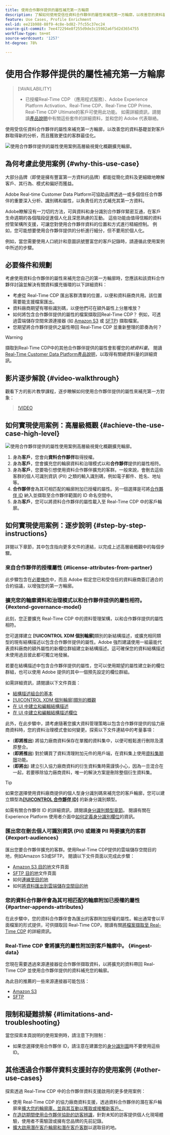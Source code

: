 ```yaml
---
title: 使用合作夥伴提供的屬性補充第一方輪廓
description: 了解如何使用受信任資料合作夥伴的屬性來補充第一方輪廓，以改善您的資料基礎，對客戶群取得新的分析，以及更佳的客群最佳化。
feature: Use Cases, Profile Enrichment
exl-id: ee21b988-88f9-4c8e-bd82-7fc55c37ec24
source-git-commit: 7ee472294e8f255d9de3c15982a6f5d2d3654755
workflow-type: tm+mt
source-wordcount: '1257'
ht-degree: 78%

---
```


# 使用合作夥伴提供的屬性補充第一方輪廓

>[!AVAILABILITY]
>
>* 已授權Real-Time CDP （應用程式服務）、Adobe Experience Platform Activation、Real-Time CDP、Real-Time CDP Prime、Real-Time CDP Ultimate的客戶可使用此功能。 如需詳細資訊，請閱讀[產品說明](https://helpx.adobe.com/legal/product-descriptions.html)中有關這些套件的詳細資料，並和您的 Adob&#x200B;&#x200B;e 代表聯絡。

使用受信任資料合作夥伴的屬性來補充第一方輪廓，以改善您的資料基礎並對客戶群取得新的分析，而且獲致更佳的客群最佳化。

![使用合作夥伴提供的屬性使用案例高層級視覺化概觀擴充輪廓。](/help/rtcdp/assets/partner-data/enrichment/enrichment-use-case-overview.png)

## 為何考慮此使用案例 {#why-this-use-case}

大部分品牌（即使是擁有豐富第一方資料的品牌）都能從簡化資料及更細緻地瞭解客戶、其行為、模式和偏好而獲益。

Adobe Real-time Customer Data Platform可協助品牌透過一或多個信任合作夥伴的重要深入分析、識別碼和屬性，以負責任的方式補充其第一方資料。

Adobe瞭解沒有一刀切的方法，可與資料和身分識別合作夥伴緊密互通，在客戶生命週期的各個階段促進個人化且深思熟慮的互動。 這些功能由值得信賴的資料控管架構所支援，可讓您對使用合作夥伴資料的位置和方式進行精細控制。 例如，您可能想要使用合作夥伴提供的分析進行細分，但不要用於個人化。

例如，當您需要使用人口統計和意圖訊號豐富您的客戶記錄時，請遵循此使用案例中所述的步驟。

## 必要條件和規劃

考慮使用資料合作夥伴的屬性來補充您自己的第一方輪廓時，您應該和該資料合作夥伴討論並解決有關資料擴充循環的以下詳細資料：

* 考慮從 Real-Time CDP 匯出客群清單的位置，以便和資料廠商共用。該位置需要能支援檔案匯出。
* 資料廠商期望有哪些識別碼，以便他們可在額外屬性上分層堆放？
* 如何將包含合作夥伴提供的屬性的檔案擷取回Real-Time CDP？ 例如，可透過雲端儲存空間來源連接器 (如 [Amazon S3](/help/sources/connectors/cloud-storage/s3.md) 或 [SFTP](/help/sources/connectors/cloud-storage/sftp.md)) 擷取檔案。
* 您期望將合作夥伴提供之屬性帶回 Real-Time CDP 並重新整理的節奏為何？

>[!WARNING]
>
>擷取到Real-Time CDP中的其他合作夥伴提供的屬性會影響您的&#x200B;*總資料量*。 閱讀[Real-Time Customer Data Platform產品說明](https://helpx.adobe.com/jp/legal/product-descriptions/real-time-customer-data-platform.html)，以取得有關總資料量的詳細資訊。

## 影片逐步解說 {#video-walkthrough}

觀看下方的影片教學課程，逐步瞭解如何使用合作夥伴提供的屬性來補充第一方對象：

>[!VIDEO](https://video.tv.adobe.com/v/3423075/?learn=on)

## 如何實現使用案例：高層級概觀 {#achieve-the-use-case-high-level}

![使用合作夥伴提供的屬性使用案例高層級視覺化概觀擴充輪廓。](/help/rtcdp/assets/partner-data/enrichment/enrichment-use-case-steps.png)

1. 身為&#x200B;**客戶**，您會向&#x200B;**資料合作夥伴**&#x200B;取得授權。
2. 身為&#x200B;**客戶**，您會擴充您的輪廓資料和治理模式以和&#x200B;**合作夥伴**&#x200B;提供的屬性相符。
3. 身為&#x200B;**客戶**，您要吸引想使用資料合作夥伴擴充的客群。一般來說，會刪去這些客群的個人可識別資訊 (PII) 之類的輸入識別碼，例如電子郵件、姓名、地址等。
4. **合作夥伴**&#x200B;會為其可相匹配的輪廓附加已授權的屬性。另一個選擇是可將[合作夥伴 ID](/help/identity-service/features/namespaces.md) 納入並擷取至合作夥伴範圍的 ID 命名空間中。
5. 身為&#x200B;**客戶**，您可以將資料合作夥伴的屬性載入至 Real-Time CDP 中的客戶輪廓。

## 如何實現使用案例：逐步說明 {#step-by-step-instructions}

詳閱以下章節，其中包含指向更多文件的連結，以完成上述高層級概觀中的每個步驟。

### 來自合作夥伴的授權屬性 {#license-attributes-from-partner}

此步驟包含在[必要條件](#prerequisites-and-planning)中，而且 Adobe 假定您已和受信任的資料廠商簽訂適合的合約協議，以增強您的第一方輪廓。

### 擴充您的輪廓資料和治理模式以和合作夥伴提供的屬性相符。 {#extend-governance-model}

此刻，您正要擴充 Real-Time CDP 中的資料管理架構，以和合作夥伴提供的屬性相符。

您可選擇建立 **[!UICONTROL XDM 個別輪廓]**&#x200B;類別的新結構描述，或擴充相同類型的現有結構描述以包含合作夥伴提供的屬性。Adobe 強烈建議使用一組最能代表資料廠商的額外屬性的新欄位群組建立新結構描述。這可確保您的資料結構描述未使用過且彼此都可獨立地發展。

若要在結構描述中包含合作夥伴提供的屬性，您可以使用期望的屬性建立新的欄位群組，也可以使用 Adob&#x200B;&#x200B;e 提供的其中一個預先設定的欄位群組。

如需詳細資訊，請閱讀以下文件頁面：

* [結構描述組合的基本](/help/xdm/schema/composition.md)
* [[!UICONTROL XDM 個別輪廓]類別的概觀](/help/xdm/classes/individual-profile.md)
* [在 UI 中建立和編輯結構描述](/help/xdm/ui/resources/schemas.md)
* [在 UI 中建立和編輯結構描述欄位](/help/xdm/ui/resources/field-groups.md)

<!--

Commenting out links for now
* [Create and edit schemas using the API](/help/xdm/api/schemas.md#create)
* [Update an existing schema to add field groups using the API](/help/xdm/api/schemas.md#patch)
* Link to new field group documentation page when it exists

-->

此外，在此步驟中，請考慮隨著您擴大資料管理策略以包含合作夥伴提供的協力廠商資料時，您的資料治理模式會如何變更。探索以下文件連結中的考量事項：

* (**即將推出**) 將協力廠商資料保存在單獨的資料集中，以便可輕鬆進行刪除及還原整合。
* (**即將推出**) 對於購買了資料清理附加元件的用戶端，在資料集上使用[資料集期限](/help/hygiene/ui/dataset-expiration.md)功能。
* (**即將出**) 建立引入協力廠商資料的衍生資料集時需謹慎小心，因為一旦混合在一起，若要移除協力廠商資料，唯一的解決方案是刪除整個衍生資料集。

>[!TIP]
>
>如果您選擇使用資料廠商提供的個人型身分識別碼來補充您的客戶輪廓，您可以建立類型為&#x200B;**[[!UICONTROL 合作夥伴 ID]](/help/identity-service/features/namespaces.md)** 的新身分識別類型。
>
>如需有關合作夥伴 ID 的詳細資訊，請閱讀[身分識別類型章節](/help/identity-service/features/namespaces.md)。
>閱讀有關在 Experience Platform 使用者介面中[如何定義身分識別欄位](/help/xdm/ui/fields/identity.md)的資訊。

### 匯出您在刪去個人可識別資訊 (PII) 或雜湊 PII 時要擴充的客群 {#export-audiences}

匯出您要合作夥伴擴充的客群。使用Real-Time CDP提供的雲端儲存空間目的地，例如Amazon S3或SFTP。 閱讀以下文件頁面以完成此步驟：

* [Amazon S3 目的地](/help/destinations/catalog/cloud-storage/amazon-s3.md)文件頁面
* [SFTP 目的地](/help/destinations/catalog/cloud-storage/sftp.md)文件頁面
* 如何[連線至目的地](/help/destinations/ui/connect-destination.md)
* 如何[將資料匯出到雲端儲存空間目的地](/help/destinations/ui/activate-batch-profile-destinations.md)

### 您的資料合作夥伴會為其可相匹配的輪廓附加已授權的屬性 {#partner-appends-attributes}

在此步驟中，您的資料合作夥伴會為匯出的客群附加授權的屬性。輸出通常會以平面檔案的形式提供，可供擷取回 Real-Time CDP。閱讀有關[將檔案擷取至 Real-Time CDP](/help/ingestion/tutorials/ingest-batch-data.md#upload-file) 的詳細資訊。

### Real-Time CDP 會將擴充的屬性附加到客戶輪廓中。 {#ingest-data}

您現在需要透過來源連接器從合作夥伴擷取資料，以將擴充的資料帶回 Real-Time CDP 並使用合作夥伴提供的資料補充您的輪廓。

為此目的推薦的一些來源連接器可能包括：

* [Amazon S3](/help/sources/connectors/cloud-storage/s3.md)
* [SFTP](/help/sources/connectors/cloud-storage/sftp.md)

## 限制和疑難排解 {#limitations-and-troubleshooting}

當您探索本頁說明的使用案例時，請注意下列限制：

* 如果您選擇使用合作夥伴 ID，請注意在建置您的[身分識別圖](/help/identity-service/features/identity-graph-viewer.md)時不要使用這些 ID。

## 其他透過合作夥伴資料支援封存的使用案例 {#other-use-cases}

探索透過 Real-Time CDP 中的合作夥伴資料支援啟用的更多使用案例：

* 使用 Real-Time CDP 的協力廠商資料支援，透過資料合作夥伴的潛在客戶輪廓來[擴大您的輪廓庫，並與其互動以獲取或接觸新客戶。](/help/rtcdp/partner-data/prospecting.md)
* [在造訪期間使用合作夥伴協助的訪客辨識](/help/rtcdp/partner-data/onsite-personalization.md)，針對未知的訪客提供個人化現場體驗，使用者不需驗證或擁有您品牌的先前記錄。
* [擴大啟用潛在客戶輪廓和潛在客戶客群](/help/destinations/ui/activate-prospect-audiences.md)以選取目的地。
